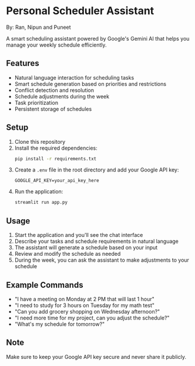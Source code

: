 # Personal Scheduler Assistant

By: Ran, Nipun and Puneet

A smart scheduling assistant powered by Google's Gemini AI that helps you manage your weekly schedule efficiently.

## Features

- Natural language interaction for scheduling tasks
- Smart schedule generation based on priorities and restrictions
- Conflict detection and resolution
- Schedule adjustments during the week
- Task prioritization
- Persistent storage of schedules

## Setup

1. Clone this repository
2. Install the required dependencies:
   ```bash
   pip install -r requirements.txt
   ```
3. Create a `.env` file in the root directory and add your Google API key:
   ```
   GOOGLE_API_KEY=your_api_key_here
   ```
4. Run the application:
   ```bash
   streamlit run app.py
   ```

## Usage

1. Start the application and you'll see the chat interface
2. Describe your tasks and schedule requirements in natural language
3. The assistant will generate a schedule based on your input
4. Review and modify the schedule as needed
5. During the week, you can ask the assistant to make adjustments to your schedule

## Example Commands

- "I have a meeting on Monday at 2 PM that will last 1 hour"
- "I need to study for 3 hours on Tuesday for my math test"
- "Can you add grocery shopping on Wednesday afternoon?"
- "I need more time for my project, can you adjust the schedule?"
- "What's my schedule for tomorrow?"

## Note

Make sure to keep your Google API key secure and never share it publicly. 